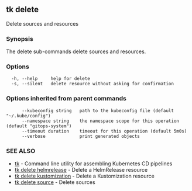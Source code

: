 ## tk delete

Delete sources and resources

### Synopsis

The delete sub-commands delete sources and resources.

### Options

```
  -h, --help     help for delete
  -s, --silent   delete resource without asking for confirmation
```

### Options inherited from parent commands

```
      --kubeconfig string   path to the kubeconfig file (default "~/.kube/config")
      --namespace string    the namespace scope for this operation (default "gitops-system")
      --timeout duration    timeout for this operation (default 5m0s)
      --verbose             print generated objects
```

### SEE ALSO

* [tk](tk.md)	 - Command line utility for assembling Kubernetes CD pipelines
* [tk delete helmrelease](tk_delete_helmrelease.md)	 - Delete a HelmRelease resource
* [tk delete kustomization](tk_delete_kustomization.md)	 - Delete a Kustomization resource
* [tk delete source](tk_delete_source.md)	 - Delete sources

